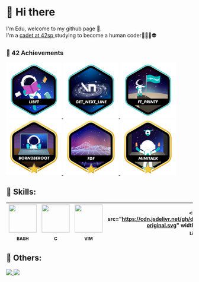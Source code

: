 # 👋 Hi there 
I'm Edu, welcome to my github page 🤠.<br>
I'm a <a href="https://profile.intra.42.fr/users/etachott" target="_blank">cadet at 42sp </a> studying to become a <bold>human coder</bold>👨‍🚀🚀👽<br>

### 🤖 42 Achievements 
<a href="https://github.com/0xEDU/libft" target="_blank">
<img src="./images/libfte.png" alt="Silêncio na biblioteca 🤫" width="150" height="150">
</a>
<a href="https://github.com/0xEDU/get-next-line" target="_blank">
<img src="./images/get_next_linee.png" alt="Raba eni" width="150" height="150">
</a>
<a href="https://github.com/0xEDU/ft_printf" target="_blank">
<img src="./images/ft_printfe.png" alt="Silêncio na biblioteca 🤫" width="150" height="150">
</a>
<a href="https://github.com/0xEDU/0xEDU" target="_blank">
<img src="./images/born2berootm.png" alt="Silêncio na biblioteca 🤫" width="150" height="150">
</a>
<a href="https://github.com/0xEDU/fdf" target="_blank">
<img src="./images/fdfm.png" alt="Silêncio na biblioteca 🤫" width="150" height="150">
</a>
<a href="https://github.com/0xEDU/minitalk" target="_blank">
<img src="./images/minitalkm.png" alt="Silêncio na biblioteca 🤫" width="150" height="150">
</a>

## 🔰 Skills: 
<img src="https://cdn.jsdelivr.net/gh/devicons/devicon/icons/bash/bash-original.svg" width="75" height="75"><br><sub>BASH</sub> | <img src="https://cdn.jsdelivr.net/gh/devicons/devicon/icons/c/c-plain.svg" width="75" height="75"><br><sub>C</sub> | <img src="https://cdn.jsdelivr.net/gh/devicons/devicon/icons/vim/vim-original.svg" width="75" height="75"><br><sub>VIM</sub> | <img src="https://cdn.jsdelivr.net/gh/devicons/devicon/icons/linux/linux-original.svg" width="75" height"75"><br><sub>Linux</sub> |
:---: | :---: | :---: | :---: 

## 🧠 Others:
<a href="https://github.com/0xEDU">
<img width="250em" src="https://github-readme-stats.vercel.app/api/top-langs/?username=0xEDU&langs_count=7&theme=chartreuse-dark"/>
<img height="200em" src="https://github-readme-stats.vercel.app/api?username=0xEDU&show_icons=true&theme=chartreuse-dark&include_all_commits=true&count_private=true"/>
<br>

